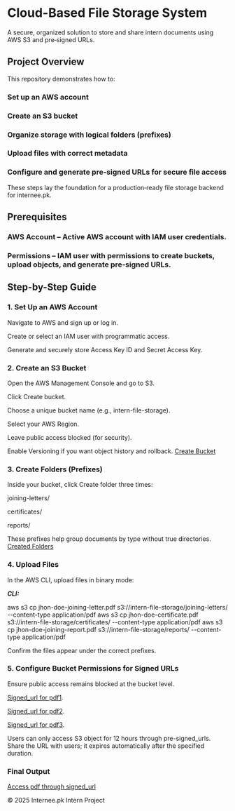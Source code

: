# Cloud-Based File Storage System

A secure, organized solution to store and share intern documents using AWS S3 and pre‑signed URLs.

## Project Overview

This repository demonstrates how to:

### Set up an AWS account

### Create an S3 bucket

### Organize storage with logical folders (prefixes)

### Upload files with correct metadata

### Configure and generate pre‑signed URLs for secure file access

These steps lay the foundation for a production‑ready file storage backend for internee.pk.

## Prerequisites

### AWS Account – Active AWS account with IAM user credentials.

### Permissions – IAM user with permissions to create buckets, upload objects, and generate pre‑signed URLs.

## Step-by-Step Guide

### 1. Set Up an AWS Account

Navigate to AWS and sign up or log in.

Create or select an IAM user with programmatic access.

Generate and securely store Access Key ID and Secret Access Key.



### 2. Create an S3 Bucket

Open the AWS Management Console and go to S3.

Click Create bucket.

Choose a unique bucket name (e.g., intern-file-storage).

Select your AWS Region.

Leave public access blocked (for security).

Enable Versioning if you want object history and rollback.
[Create Bucket](create_bucket.png)


### 3. Create Folders (Prefixes)

Inside your bucket, click Create folder three times:

joining-letters/

certificates/

reports/

These prefixes help group documents by type without true directories.
[Created Folders](interns_folders.png)


### 4. Upload Files

In the AWS CLI, upload files in binary mode:

 ***CLI:***

aws s3 cp jhon-doe-joining-letter.pdf s3://intern-file-storage/joining-letters/ --content-type application/pdf
aws s3 cp jhon-doe-certificate.pdf s3://intern-file-storage/certificates/ --content-type application/pdf
aws s3 cp jhon-doe-joining-report.pdf s3://intern-file-storage/reports/ --content-type application/pdf

Confirm the files appear under the correct prefixes.



### 5. Configure Bucket Permissions for Signed URLs

Ensure public access remains blocked at the bucket level.

[Signed_url for pdf1](signed_url1.png). 

[Signed_url for pdf2](signed_url2.png).

[Signed_url for pdf3](signed_url3.png).  

Users can only access S3 object for 12 hours through pre-signed_urls.
Share the URL with users; it expires automatically after the specified duration.


### Final Output
[Access pdf through signed_url](access_url1.png)


© 2025 Internee.pk Intern Project
